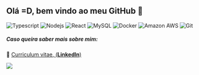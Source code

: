 ## Olá =D, bem vindo ao meu GitHub 👋
![Typescript](https://img.shields.io/badge/TypeScript-black?style=flat-square&logo=typescript&logoColor=007ACC)
![Nodejs](https://img.shields.io/badge/-Nodejs-black?style=flat-square&logo=Node.js)
![React](https://img.shields.io/badge/-React-black?style=flat-square&logo=react)
![MySQL](https://img.shields.io/badge/-MySQL-black?style=flat-square&logo=mysql)
![Docker](https://img.shields.io/badge/-Docker-black?style=flat-square&logo=docker)
![Amazon AWS](https://img.shields.io/badge/Amazon%20AWS-232F3E?style=flat-square&logo=amazon-aws)
![Git](https://img.shields.io/badge/-Git-black?style=flat-square&logo=git)  

##### Caso queira saber mais sobre mim:
🏹  [Curriculum vitae, (**LinkedIn**)](https://linkedin.com/in/gustavo-sm)
<div style="display: flex">
   <img src="https://github-readme-stats.vercel.app/api?username=gustavo-sm&show_icons=true&count_private=true&theme=dark" />
</div>


